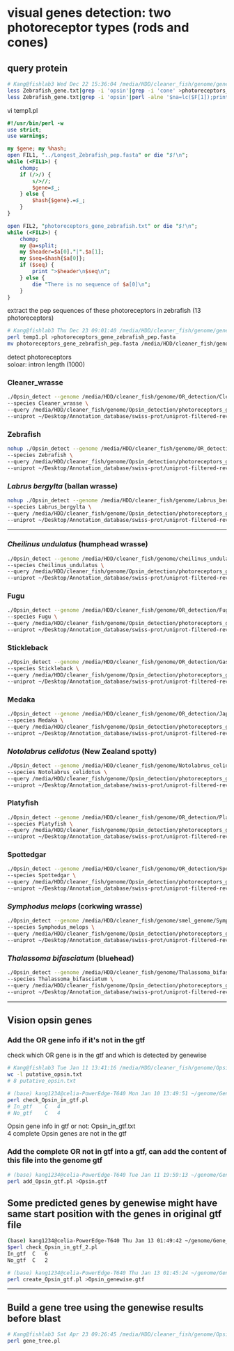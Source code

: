 # visual genes detection: two photoreceptor types (rods and cones)
## query protein
```bash
# Kang@fishlab3 Wed Dec 22 15:36:04 /media/HDD/cleaner_fish/genome/gene_family_2/all_annotation
less Zebrafish_gene.txt|grep -i 'opsin'|grep -i 'cone' >photoreceptors_gene_zebrafish.txt # cone photoreceptors
less Zebrafish_gene.txt|grep -i 'opsin'|perl -alne '$na=lc($F[1]);print if $na eq "rho"'>>photoreceptors_gene_zebrafish.txt # rod photoreceptors
```

vi temp1.pl   
```perl
#!/usr/bin/perl -w
use strict;
use warnings;

my $gene; my %hash;
open FIL1, "../Longest_Zebrafish_pep.fasta" or die "$!\n";
while (<FIL1>) {
	chomp;
	if (/>/) {
		s/>//;
		$gene=$_;
	} else {
		$hash{$gene}.=$_;
	}
}

open FIL2, "photoreceptors_gene_zebrafish.txt" or die "$!\n";
while (<FIL2>) {
	chomp;
	my @a=split;
	my $header=$a[0]."|".$a[1];
	my $seq=$hash{$a[0]};
	if ($seq) {
		print ">$header\n$seq\n";
	} else {
		die "There is no sequence of $a[0]\n";
	}
}
```
extract the pep sequences of these photoreceptors in zebrafish (13 photoreceptors)   
```bash
# Kang@fishlab3 Thu Dec 23 09:01:40 /media/HDD/cleaner_fish/genome/gene_family_2/all_annotation
perl temp1.pl >photoreceptors_gene_zebrafish_pep.fasta
mv photoreceptors_gene_zebrafish_pep.fasta /media/HDD/cleaner_fish/genome/Opsin_detection
```
detect photoreceptors   
soloar: intron length (1000)   
### Cleaner_wrasse
```bash
./Opsin_detect --genome /media/HDD/cleaner_fish/genome/OR_detection/Cleaner_wrasse_softmasked_ChaHeader.fasta \
--species Cleaner_wrasse \
--query /media/HDD/cleaner_fish/genome/Opsin_detection/photoreceptors_gene_zebrafish_pep.fasta \
--uniprot ~/Desktop/Annotation_database/swiss-prot/uniprot-filtered-reviewed_yes.fasta
```
### Zebrafish
```bash
nohup ./Opsin_detect --genome /media/HDD/cleaner_fish/genome/OR_detection/Zebrafish_genome.ncbi.fa \
--species Zebrafish \
--query /media/HDD/cleaner_fish/genome/Opsin_detection/photoreceptors_gene_zebrafish_pep.fasta \
--uniprot ~/Desktop/Annotation_database/swiss-prot/uniprot-filtered-reviewed_yes.fasta &
```
### ***Labrus bergylta*** (ballan wrasse)
```bash
nohup ./Opsin_detect --genome /media/HDD/cleaner_fish/genome/Labrus_bergylta.fasta \
--species Labrus_bergylta \
--query /media/HDD/cleaner_fish/genome/Opsin_detection/photoreceptors_gene_zebrafish_pep.fasta \
--uniprot ~/Desktop/Annotation_database/swiss-prot/uniprot-filtered-reviewed_yes.fasta &
```
***
### ***Cheilinus undulatus*** (humphead wrasse)
```bash
./Opsin_detect --genome /media/HDD/cleaner_fish/genome/cheilinus_undulatus.fasta \
--species Cheilinus_undulatus \
--query /media/HDD/cleaner_fish/genome/Opsin_detection/photoreceptors_gene_zebrafish_pep.fasta \
--uniprot ~/Desktop/Annotation_database/swiss-prot/uniprot-filtered-reviewed_yes.fasta
```
### Fugu
```bash
./Opsin_detect --genome /media/HDD/cleaner_fish/genome/OR_detection/Fugu.dna_sm.toplevel.fa \
--species Fugu \
--query /media/HDD/cleaner_fish/genome/Opsin_detection/photoreceptors_gene_zebrafish_pep.fasta \
--uniprot ~/Desktop/Annotation_database/swiss-prot/uniprot-filtered-reviewed_yes.fasta
```
### Stickleback
```bash
./Opsin_detect --genome /media/HDD/cleaner_fish/genome/OR_detection/Gasterosteus_aculeatus.BROADS1.dna_sm.toplevel.fa \
--species Stickleback \
--query /media/HDD/cleaner_fish/genome/Opsin_detection/photoreceptors_gene_zebrafish_pep.fasta \
--uniprot ~/Desktop/Annotation_database/swiss-prot/uniprot-filtered-reviewed_yes.fasta
```
### Medaka
```bash
./Opsin_detect --genome /media/HDD/cleaner_fish/genome/OR_detection/Japanese_medaka_hsok.dna_sm.toplevel.fa \
--species Medaka \
--query /media/HDD/cleaner_fish/genome/Opsin_detection/photoreceptors_gene_zebrafish_pep.fasta \
--uniprot ~/Desktop/Annotation_database/swiss-prot/uniprot-filtered-reviewed_yes.fasta
```
### ***Notolabrus celidotus*** (New Zealand spotty)
```bash
./Opsin_detect --genome /media/HDD/cleaner_fish/genome/Notolabrus_celidotus.fasta \
--species Notolabrus_celidotus \
--query /media/HDD/cleaner_fish/genome/Opsin_detection/photoreceptors_gene_zebrafish_pep.fasta \
--uniprot ~/Desktop/Annotation_database/swiss-prot/uniprot-filtered-reviewed_yes.fasta
```
### Platyfish
```bash
./Opsin_detect --genome /media/HDD/cleaner_fish/genome/OR_detection/Platyfish-male.dna_sm.toplevel.fa \
--species Platyfish \
--query /media/HDD/cleaner_fish/genome/Opsin_detection/photoreceptors_gene_zebrafish_pep.fasta \
--uniprot ~/Desktop/Annotation_database/swiss-prot/uniprot-filtered-reviewed_yes.fasta
```
### Spottedgar
```bash
./Opsin_detect --genome /media/HDD/cleaner_fish/genome/OR_detection/Spottedgar.dna_sm.toplevel.fa \
--species Spottedgar \
--query /media/HDD/cleaner_fish/genome/Opsin_detection/photoreceptors_gene_zebrafish_pep.fasta \
--uniprot ~/Desktop/Annotation_database/swiss-prot/uniprot-filtered-reviewed_yes.fasta
```
### ***Symphodus melops*** (corkwing wrasse)
```bash
./Opsin_detect --genome /media/HDD/cleaner_fish/genome/smel_genome/Symphodus_melops_softmasked.fasta \
--species Symphodus_melops \
--query /media/HDD/cleaner_fish/genome/Opsin_detection/photoreceptors_gene_zebrafish_pep.fasta \
--uniprot ~/Desktop/Annotation_database/swiss-prot/uniprot-filtered-reviewed_yes.fasta
```
### ***Thalassoma bifasciatum*** (bluehead)
```bash
./Opsin_detect --genome /media/HDD/cleaner_fish/genome/Thalassoma_bifasciatum.fasta \
--species Thalassoma_bifasciatum \
--query /media/HDD/cleaner_fish/genome/Opsin_detection/photoreceptors_gene_zebrafish_pep.fasta \
--uniprot ~/Desktop/Annotation_database/swiss-prot/uniprot-filtered-reviewed_yes.fasta
```
***
## Vision opsin genes
### Add the OR gene info if it's not in the gtf
check which OR gene is in the gtf and which is detected by genewise   
```bash
# Kang@fishlab3 Tue Jan 11 13:41:16 /media/HDD/cleaner_fish/genome/Opsin_detection/Cleaner_wrasse/filtering
wc -l putative_opsin.txt
# 8 putative_opsin.txt

# (base) kang1234@celia-PowerEdge-T640 Mon Jan 10 13:49:51 ~/genome/Gene_annotation/combined
perl check_Opsin_in_gtf.pl
# In_gtf	C	4
# No_gtf	C	4
```
Opsin gene info in gtf or not: Opsin_in_gtf.txt   
4 complete Opsin genes are not in the gtf   
### Add the complete OR not in gtf into a gtf, can add the content of this file into the genome gtf
```bash
# (base) kang1234@celia-PowerEdge-T640 Tue Jan 11 19:59:13 ~/genome/Gene_annotation/combined
perl add_Opsin_gtf.pl >Opsin.gtf
```
## Some predicted genes by genewise might have same start position with the genes in original gtf file
```bash
(base) kang1234@celia-PowerEdge-T640 Thu Jan 13 01:49:42 ~/genome/Gene_annotation/combined
$perl check_Opsin_in_gtf_2.pl
In_gtf	C	6
No_gtf	C	2

# (base) kang1234@celia-PowerEdge-T640 Thu Jan 13 01:45:24 ~/genome/Gene_annotation/combined
perl create_Opsin_gtf.pl >Opsin_genewise.gtf
```
***
## Build a gene tree using the genewise results before blast
```bash
# Kang@fishlab3 Sat Apr 23 09:26:45 /media/HDD/cleaner_fish/genome/Opsin_detection
perl gene_tree.pl
```

